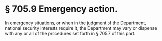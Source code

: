 # § 705.9   Emergency action.

In emergency situations, or when in the judgment of the Department, national security interests require it, the Department may vary or dispense with any or all of the procedures set forth in § 705.7 of this part.




